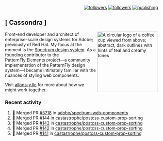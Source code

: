 <p align="right"><a rel="me" href="https://front-end.social/@castastrophe">
    <img alt="followers" title="Follow me on Mastodon" src="https://img.shields.io/mastodon/follow/109297102751309835?domain=https%3A%2F%2Ffront-end.social&label=Follow&logo=mastodon&logoColor=white&style=for-the-badge&labelColor=008080&color=006969"/></a>
  <a href="https://codepen.io/castastrophe/">
    <img alt="followers" title="Follow me on CodePen" src="https://img.shields.io/badge/23-1?color=640464&labelColor=7c007c&style=for-the-badge&logo=codepen&label=Follow"/></a>
<a href="https://castastrophe.medium.com/">
    <img alt="publishing" title="View articles on Medium" src="https://img.shields.io/badge/107-1?color=666&labelColor=444&label=subscribe&logo=medium&logoColor=white&style=for-the-badge"/></a>
</p>

## [&nbsp;Cassondra&nbsp;]

<img align="right" src="https://github-production-user-asset-6210df.s3.amazonaws.com/1840295/253016758-ba468774-1cd3-42c2-8f43-947b5eeb5edf.png" height="200" alt="A circular logo of a coffee cup viewed from above; abstract, dark outlines with hints of teal and creamy tones">

Front-end developer and architect of enterprise-scale design systems for Adobe; previously of Red Hat. My focus at the moment is the [Spectrum design system](https://github.com/adobe/spectrum-css). As a founding contributor to the [PatternFly&nbsp;Elements](https://github.com/patternfly/patternfly-elements) project&mdash;a community implementation of the PatternFly design system&mdash;I became intimately familiar with the nuances of styling web components.

Visit [allons-y.llc](http://allons-y.llc/) for more about how we might work together.

### Recent activity

<!--START_SECTION:activity-->
1. 🎉 Merged PR [#5718](https://github.com/adobe/spectrum-web-components/pull/5718) in [adobe/spectrum-web-components](https://github.com/adobe/spectrum-web-components)
2. 🎉 Merged PR [#144](https://github.com/castastrophe/postcss-custom-prop-sorting/pull/144) in [castastrophe/postcss-custom-prop-sorting](https://github.com/castastrophe/postcss-custom-prop-sorting)
3. 🎉 Merged PR [#143](https://github.com/castastrophe/postcss-custom-prop-sorting/pull/143) in [castastrophe/postcss-custom-prop-sorting](https://github.com/castastrophe/postcss-custom-prop-sorting)
4. 🎉 Merged PR [#142](https://github.com/castastrophe/postcss-custom-prop-sorting/pull/142) in [castastrophe/postcss-custom-prop-sorting](https://github.com/castastrophe/postcss-custom-prop-sorting)
5. 🎉 Merged PR [#141](https://github.com/castastrophe/postcss-custom-prop-sorting/pull/141) in [castastrophe/postcss-custom-prop-sorting](https://github.com/castastrophe/postcss-custom-prop-sorting)
<!--END_SECTION:activity-->
